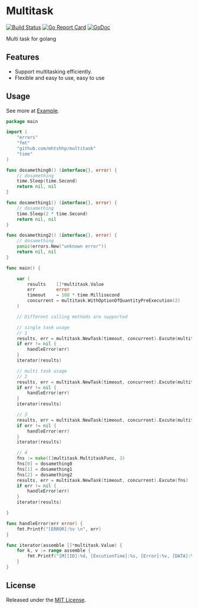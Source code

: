 # Multitask
[![Build Status](https://api.travis-ci.com/mhtshhp/multitask.svg?branch=main&status=passed)](https://travis-ci.org/mhtshhp/multitask)
[![Go Report Card](https://goreportcard.com/badge/github.com/mhtshhp/multitask)](https://goreportcard.com/report/github.com/mhtshhp/multitask)
[![GoDoc](https://pkg.go.dev/badge/github.com/mhtshhp/multitask?status.svg)](https://pkg.go.dev/github.com/mhtshhp/multitask?tab=doc)

Multi task for golang


## Features

* Support multitasking efficiently.
* Flexible and easy to use, easy to use

## Usage

See more at [Example](https://github.com/mhtshhp/MultiTask/blob/main/examples/main.go).

```go
package main

import (
	"errors"
	"fmt"
	"github.com/mhtshhp/multitask"
	"time"
)

func dosamething0() (interface{}, error) {
	// dosamething
	time.Sleep(time.Second)
	return nil, nil
}

func dosamething1() (interface{}, error) {
	// dosamething
	time.Sleep(2 * time.Second)
	return nil, nil
}

func dosamething2() (interface{}, error) {
	// dosamething
	panic(errors.New("unknown error"))
	return nil, nil
}

func main() {

	var (
		results    []*multitask.Value
		err        error
		timeout    = 100 * time.Millisecond
		concurrent = multitask.WithOptionOfQuantityPreExecution(2)
	)

	// Different calling methods are supported

	// single task usage
	// 1
	results, err = multitask.NewTask(timeout, concurrent).Excute(multitask.WithParamsOfSingleFunc(dosamething0))
	if err != nil {
		handleError(err)
	}
	iterator(results)

	// multi task usage
	// 2
	results, err = multitask.NewTask(timeout, concurrent).Excute(multitask.WithParamsOfMultiFunc(dosamething0, dosamething1, dosamething2))
	if err != nil {
		handleError(err)
	}
	iterator(results)

	// 3
	results, err = multitask.NewTask(timeout, concurrent).Excute(multitask.WithParamsOfFuncMap([]multitask.MultitaskFunc{dosamething0, dosamething1, dosamething2}))
	if err != nil {
		handleError(err)
	}
	iterator(results)

	// 4
	fns := make([]multitask.MultitaskFunc, 3)
	fns[0] = dosamething0
	fns[1] = dosamething1
	fns[2] = dosamething2
	results, err = multitask.NewTask(timeout, concurrent).Excute(fns)
	if err != nil {
		handleError(err)
	}
	iterator(results)

}

func handleError(err error) {
	fmt.Printf("[ERROR]:%v \n", err)
}

func iterator(assemble []*multitask.Value) {
	for k, v := range assemble {
		fmt.Printf("[M][ID]:%d, [ExcutionTime]:%s, [Error]:%v, [DATA]:%v \n", k, v.ExcutionTime, v.Error, v.Data)
	}
}
```

## License

Released under the [MIT License](https://github.com/mhtshhp/MultiTask/blob/main/LICENSE).